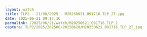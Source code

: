 ```yaml
---
layout: watch
title: TLP2 - 21/06/2025 - M20250621_091716_TLP_2T.jpg
date: 2025-06-21 09:17:16
permalink: /2025/06/21/watch/M20250621_091716_TLP_2
capture: TLP2/2025/202506/20250620/M20250621_091716_TLP_2T.jpg
---
```


